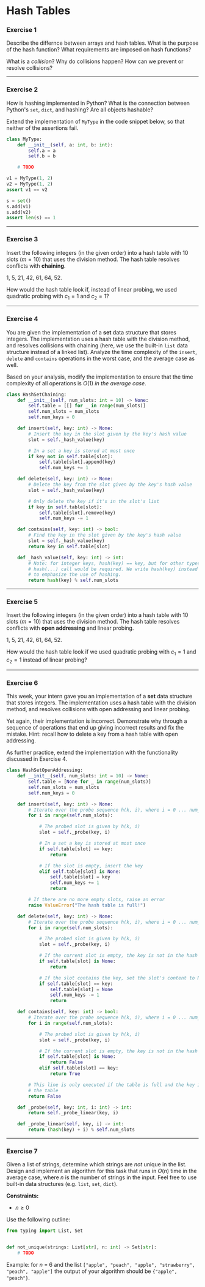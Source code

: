 # Hash Tables

### Exercise 1

Describe the differnce between arrays and hash tables. What is the purpose of the hash function? What requirements are imposed on hash functions?

What is a *collision*? Why do collisions happen? How can we prevent or resolve collisions?

---

### Exercise 2

How is hashing implemented in Python? What is the connection between Python's `set`, `dict`, and hashing? Are all objects hashable?

Extend the implementation of `MyType` in the code snippet below, so that neither of the assertions fail.

```py
class MyType:
    def __init__(self, a: int, b: int):
        self.a = a
        self.b = b

    # TODO

v1 = MyType(1, 2)
v2 = MyType(1, 2)
assert v1 == v2

s = set()
s.add(v1)
s.add(v2)
assert len(s) == 1
```

---

### Exercise 3

Insert the following integers (in the given order) into a hash table with 10 slots ($m = 10$) that uses the division method. The hash table resolves conflicts with **chaining**.

1, 5, 21, 42, 61, 64, 52.

How would the hash table look if, instead of linear probing, we used quadratic probing with $c_1 = 1$ and $c_2 = 1$?

---

### Exercise 4

You are given the implementation of a **set** data structure that stores integers. The implementation uses a hash table with the division method, and resolves collisions with chaining (here, we use the built-in `list` data structure instead of a linked list). Analyze the time complexity of the `insert`, `delete` and `contains` operations in the worst case, and the average case as well.

Based on your analysis, modify the implementation to ensure that the time complexity of all operations is $O(1)$ *in the average case*.

```py
class HashSetChaining:
    def __init__(self, num_slots: int = 10) -> None:
        self.table = [[] for _ in range(num_slots)]
        self.num_slots = num_slots
        self.num_keys = 0

    def insert(self, key: int) -> None:
        # Insert the key in the slot given by the key's hash value
        slot = self._hash_value(key)

        # In a set a key is stored at most once
        if key not in self.table[slot]:
            self.table[slot].append(key)
            self.num_keys += 1

    def delete(self, key: int) -> None:
        # Delete the key from the slot given by the key's hash value
        slot = self._hash_value(key)

        # Only delete the key if it's in the slot's list
        if key in self.table[slot]:
            self.table[slot].remove(key)
            self.num_keys -= 1

    def contains(self, key: int) -> bool:
        # Find the key in the slot given by the key's hash value
        slot = self._hash_value(key)
        return key in self.table[slot]

    def _hash_value(self, key: int) -> int:
        # Note: for integer keys, hash(key) == key, but for other types the
        # hash(...) call would be required. We write hash(key) instead of key
        # to emphasize the use of hashing.
        return hash(key) % self.num_slots
```

---

### Exercise 5

Insert the following integers (in the given order) into a hash table with 10 slots ($m = 10$) that uses the division method. The hash table resolves conflicts with **open addressing** and linear probing.

1, 5, 21, 42, 61, 64, 52.

How would the hash table look if we used quadratic probing with $c_1 = 1$ and $c_2 = 1$ instead of linear probing?

---

### Exercise 6

This week, your intern gave you an implementation of a **set** data structure that stores integers. The implementation uses a hash table with the division method, and resolves collisions with open addressing and linear probing.

Yet again, their implementation is incorrect. Demonstrate why through a sequence of operations that end up giving incorrect results and fix the mistake. Hint: recall how to delete a key from a hash table with open addressing.

As further practice, extend the implementation with the functionality discussed in Exercise 4.

```py
class HashSetOpenAddressing:
    def __init__(self, num_slots: int = 10) -> None:
        self.table = [None for _ in range(num_slots)]
        self.num_slots = num_slots
        self.num_keys = 0

    def insert(self, key: int) -> None:
        # Iterate over the probe sequence h(k, i), where i = 0 ... num_slots - 1
        for i in range(self.num_slots):

            # The probed slot is given by h(k, i)
            slot = self._probe(key, i)

            # In a set a key is stored at most once
            if self.table[slot] == key:
                return

            # If the slot is empty, insert the key
            elif self.table[slot] is None:
                self.table[slot] = key
                self.num_keys += 1
                return

        # If there are no more empty slots, raise an error
        raise ValueError("The hash table is full!")

    def delete(self, key: int) -> None:
        # Iterate over the probe sequence h(k, i), where i = 0 ... num_slots - 1
        for i in range(self.num_slots):

            # The probed slot is given by h(k, i)
            slot = self._probe(key, i)

            # If the current slot is empty, the key is not in the hash table
            if self.table[slot] is None:
                return

            # If the slot contains the key, set the slot's content to None
            if self.table[slot] == key:
                self.table[slot] = None
                self.num_keys -= 1
                return

    def contains(self, key: int) -> bool:
        # Iterate over the probe sequence h(k, i), where i = 0 ... num_slots - 1
        for i in range(self.num_slots):

            # The probed slot is given by h(k, i)
            slot = self._probe(key, i)

            # If the current slot is empty, the key is not in the hash table
            if self.table[slot] is None:
                return False
            elif self.table[slot] == key:
                return True

        # This line is only executed if the table is full and the key is not in
        # the table
        return False

    def _probe(self, key: int, i: int) -> int:
        return self._probe_linear(key, i)

    def _probe_linear(self, key, i) -> int:
        return (hash(key) + i) % self.num_slots
```

---

### Exercise 7

Given a list of strings, determine which strings are *not* unique in the list. Design and implement an algorithm for this task that runs in $O(n)$ time in the average case, where $n$ is the number of strings in the input. Feel free to use built-in data structures (e.g. `list`, `set`, `dict`).

**Constraints:**
- $n \geq 0$

Use the following outline:

```py
from typing import List, Set


def not_unique(strings: List[str], n: int) -> Set[str]:
    # TODO
```

Example: for $n$ = 6 and the list `["apple", "peach", "apple", "strawberry", "peach", "apple"]` the output of your algorithm should be `{"apple", "peach"}`.
